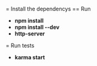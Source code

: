 = Install the dependencys
== Run
>
  - **npm install**
  - **npm install --dev**
  - **http-server**

= Run tests
>
  - **karma start**
